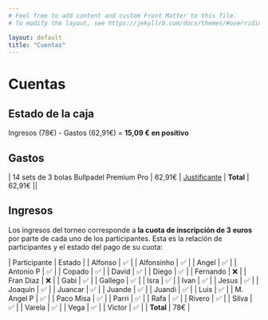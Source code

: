 ```yaml
---
# Feel free to add content and custom Front Matter to this file.
# To modify the layout, see https://jekyllrb.com/docs/themes/#overriding-theme-defaults

layout: default
title: "Cuentas"
---
```


# Cuentas

## Estado de la caja

Ingresos (78€) - Gastos (62,91€) = **15,09 € en positivo**

## Gastos

| 14 sets de 3 bolas Bullpadel Premium Pro |  62,91€ | [Justificante](https://www.dropbox.com/s/czjv29e11lk4yst/ticket_de_compra.pdf?dl=0)
| **Total** | 62,91€ ||

## Ingresos

Los ingresos del torneo corresponde a **la cuota de inscripción de 3 euros** por parte de cada uno de los participantes. Esta es la relación de participantes y el estado del pago de su cuota:

| Participante | Estado  |
| Alfonso      |   ✅    |
| Alfonsinho   |   ✅    |
| Angel        |   ✅    |
| Antonio P    |   ✅    |
| Copado       |   ✅    |
| David        |   ✅    |
| Diego        |   ✅    |
| Fernando     |   ❌    |
| Fran Diaz    |   ❌    |
| Gabi         |   ✅    |
| Gallego      |   ✅    |
| Isra         |   ✅    |
| Ivan         |   ✅    |
| Jesus        |   ✅    |
| Joaquín      |   ✅    |
| Juancar      |   ✅    |
| Juande       |   ✅    |
| Juandi       |   ✅    |
| Luis         |   ✅    |
| M. Angel P   |   ✅    |
| Paco Misa    |   ✅    |
| Parri        |   ✅    |
| Rafa         |   ✅    |
| Rivero       |   ✅    |
| Silva        |   ✅    |
| Varela       |   ✅    |
| Vega         |   ✅    |
| Victor       |   ✅    |
| **Total**    |   78€   |
